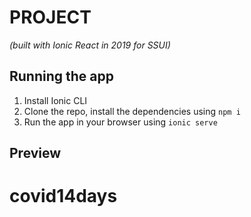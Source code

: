# PROJECT

_(built with Ionic React in 2019 for SSUI)_



## Running the app

1. Install Ionic CLI
2. Clone the repo, install the dependencies using `npm i`
3. Run the app in your browser using `ionic serve`

## Preview

# covid14days
